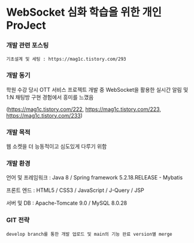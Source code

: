 # WebSocket 심화 학습을 위한 개인 ProJect

### 개발 관련 포스팅

    기초설계 및 세팅 : https://mag1c.tistory.com/293

### 개발 동기

  학원 수강 당시 OTT 서비스 프로젝트 개발 중 WebSocket을 활용한 실시간 알림 및 1:N 채팅방 구현 경험에서 흥미를 느꼈음

  (https://mag1c.tistory.com/222, https://mag1c.tistory.com/223, https://mag1c.tistory.com/233)

### 개발 목적

  웹 소켓을 더 능동적이고 심도있게 다루기 위함

### 개발 환경

  언어 및 프레임워크 : Java 8 / Spring framework 5.2.18.RELEASE - Mybatis

  프론트 엔드 : HTML5 / CSS3 / JavaScript / J-Query / JSP

  서버 및 DB : Apache-Tomcate 9.0 / MySQL 8.0.28

### GIT 전략

    develop branch를 통한 개발 업로드 및 main의 기능 완료 version별 merge
